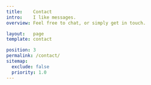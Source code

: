 ```yaml
---
title:    Contact
intro:    I like messages.
overview: Feel free to chat, or simply get in touch.

layout:   page
template: contact

position: 3
permalink: /contact/
sitemap:
  exclude: false
  priority: 1.0
---
```


